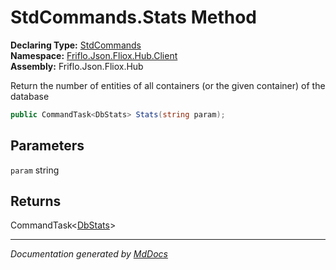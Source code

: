 ﻿<!--  
  <auto-generated>   
    The contents of this file were generated by a tool.  
    Changes to this file may be list if the file is regenerated  
  </auto-generated>   
-->

# StdCommands.Stats Method

**Declaring Type:** [StdCommands](../index.md)  
**Namespace:** [Friflo.Json.Fliox.Hub.Client](../../index.md)  
**Assembly:** Friflo.Json.Fliox.Hub

Return the number of entities of all containers (or the given container) of the database

```csharp
public CommandTask<DbStats> Stats(string param);
```

## Parameters

`param`  string

## Returns

CommandTask\<[DbStats](../../../DB/Cluster/DbStats/index.md)\>

___

*Documentation generated by [MdDocs](https://github.com/ap0llo/mddocs)*
